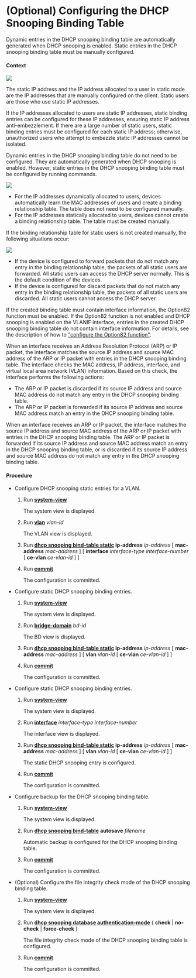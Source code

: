 (Optional) Configuring the DHCP Snooping Binding Table
======================================================

Dynamic entries in the DHCP snooping binding table are automatically generated when DHCP snooping is enabled. Static entries in the DHCP snooping binding table must be manually configured.

#### Context

![](../../../../public_sys-resources/note_3.0-en-us.png) 

The static IP address and the IP address allocated to a user in static mode are the IP addresses that are manually configured on the client. Static users are those who use static IP addresses.

If the IP addresses allocated to users are static IP addresses, static binding entries can be configured for these IP addresses, ensuring static IP address anti-embezzlement. If there are a large number of static users, static binding entries must be configured for each static IP address; otherwise, unauthorized users who attempt to embezzle static IP addresses cannot be isolated.

Dynamic entries in the DHCP snooping binding table do not need to be configured. They are automatically generated when DHCP snooping is enabled. However, static entries in the DHCP snooping binding table must be configured by running commands.

![](../../../../public_sys-resources/note_3.0-en-us.png) 

* For the IP addresses dynamically allocated to users, devices automatically learn the MAC addresses of users and create a binding relationship table. The table does not need to be configured manually.
* For the IP addresses statically allocated to users, devices cannot create a binding relationship table. The table must be created manually.

If the binding relationship table for static users is not created manually, the following situations occur:

![](../../../../public_sys-resources/note_3.0-en-us.png) 

* If the device is configured to forward packets that do not match any entry in the binding relationship table, the packets of all static users are forwarded. All static users can access the DHCP server normally. This is the default condition of the devices.
* If the device is configured for discard packets that do not match any entry in the binding relationship table, the packets of all static users are discarded. All static users cannot access the DHCP server.

If the created binding table must contain interface information, the Option82 function must be enabled. If the Option82 function is not enabled and DHCP snooping is enabled on the VLANIF interface, entries in the created DHCP snooping binding table do not contain interface information. For details, see the description of how to ["configure the Option82 function"](dc_vrp_dhcp-snooping_cfg_0016_1.html).

When an interface receives an Address Resolution Protocol (ARP) or IP packet, the interface matches the source IP address and source MAC address of the ARP or IP packet with entries in the DHCP snooping binding table. The interface checks the MAC address, IP address, interface, and virtual local area network (VLAN) information. Based on this check, the interface performs the following actions:

* The ARP or IP packet is discarded if its source IP address and source MAC address do not match any entry in the DHCP snooping binding table.
* The ARP or IP packet is forwarded if its source IP address and source MAC address match an entry in the DHCP snooping binding table.

When an interface receives an ARP or IP packet, the interface matches the source IP address and source MAC address of the ARP or IP packet with entries in the DHCP snooping binding table. The ARP or IP packet is forwarded if its source IP address and source MAC address match an entry in the DHCP snooping binding table, or is discarded if its source IP address and source MAC address do not match any entry in the DHCP snooping binding table.


#### Procedure

* Configure DHCP snooping static entries for a VLAN.
  1. Run [**system-view**](cmdqueryname=system-view)
     
     
     
     The system view is displayed.
  2. Run [**vlan**](cmdqueryname=vlan) *vlan-id*
     
     
     
     The VLAN view is displayed.
  3. Run [**dhcp snooping bind-table static**](cmdqueryname=dhcp+snooping+bind-table+static) **ip-address** *ip-address* [ **mac-address** *mac-address* ] [ **interface** *interface-type* *interface-number* [ **ce-vlan** *ce-vlan-id* ] ]
  4. Run [**commit**](cmdqueryname=commit)
     
     
     
     The configuration is committed.
* Configure static DHCP snooping binding entries.
  1. Run [**system-view**](cmdqueryname=system-view)
     
     
     
     The system view is displayed.
  2. Run [**bridge-domain**](cmdqueryname=bridge-domain) *bd-id*
     
     
     
     The BD view is displayed.
  3. Run [**dhcp snooping bind-table static**](cmdqueryname=dhcp+snooping+bind-table+static) **ip-address** *ip-address* [ **mac-address** *mac-address* ] [ **vlan** *vlan-id* [ **ce-vlan** *ce-vlan-id* ] ]
  4. Run [**commit**](cmdqueryname=commit)
     
     
     
     The configuration is committed.
* Configure static DHCP snooping binding entries.
  1. Run [**system-view**](cmdqueryname=system-view)
     
     
     
     The system view is displayed.
  2. Run [**interface**](cmdqueryname=interface) *interface-type* *interface-number*
     
     
     
     The interface view is displayed.
  3. Run [**dhcp snooping bind-table static**](cmdqueryname=dhcp+snooping+bind-table+static) **ip-address** *ip-address* [ **mac-address** *mac-address* ] [ **vlan** *vlan-id* [ **ce-vlan** *ce-vlan-id* ] ]
     
     
     
     The static DHCP snooping entry is configured.
  4. Run [**commit**](cmdqueryname=commit)
     
     
     
     The configuration is committed.
* Configure backup for the DHCP snooping binding table.
  1. Run [**system-view**](cmdqueryname=system-view)
     
     
     
     The system view is displayed.
  2. Run [**dhcp snooping bind-table**](cmdqueryname=dhcp+snooping+bind-table) **autosave** *filename*
     
     
     
     Automatic backup is configured for the DHCP snooping binding table.
  3. Run [**commit**](cmdqueryname=commit)
     
     
     
     The configuration is committed.
* (Optional) Configure the file integrity check mode of the DHCP snooping binding table.
  1. Run [**system-view**](cmdqueryname=system-view)
     
     
     
     The system view is displayed.
  2. Run [**dhcp snooping database authentication-mode**](cmdqueryname=dhcp+snooping+database+authentication-mode) { **check** | **no-check** | **force-check** }
     
     
     
     The file integrity check mode of the DHCP snooping binding table is configured.
  3. Run [**commit**](cmdqueryname=commit)
     
     
     
     The configuration is committed.